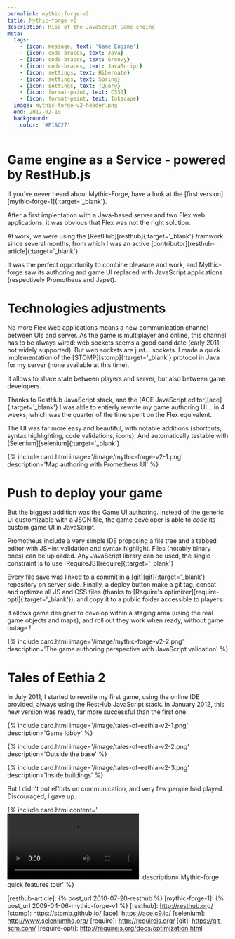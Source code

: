 ```yaml
---
permalink: mythic-forge-v2
title: Mythic-forge v2
description: Rise of the JavaScript Game engine
meta:
  tags:
    - {icon: message, text: 'Game Engine'}
    - {icon: code-braces, text: Java}
    - {icon: code-braces, text: Groovy}
    - {icon: code-braces, text: JavaScript}
    - {icon: settings, text: Hibernate}
    - {icon: settings, text: Spring}
    - {icon: settings, text: jQuery}
    - {icon: format-paint, text: CSS3}
    - {icon: format-paint, text: Inkscape}
  image: mythic-forge-v2-header.png
  end: 2012-02-10
  background:
    color: '#F1AC27'
---
```


# Game engine as a Service - powered by RestHub.js

If you've never heard about Mythic-Forge, have a look at the [first version][mythic-forge-1]{:target='_blank'}.

After a first implentation with a Java-based server and two Flex web applications, it was obvious that Flex was not the right solution.

At work, we were using the [RestHub][resthub]{:target='_blank'} framwork since several months, from which I was an active [contributor][resthub-article]{:target='_blank'}.

It was the perfect opportunity to combine pleasure and work, and Mythic-forge saw its authoring and game UI replaced with JavaScript applications (respectively Promotheus and Japet).

# Technologies adjustments

No more Flex Web applications means a new communication channel between UIs and server.
As the game is multiplayer and online, this channel has to be always wired: web sockets seems a good candidate (early 2011: not widely supported).
But web sockets are just... sockets. I made a quick implementation of the [STOMP][stomp]{:target='_blank'} protocol in Java for my server (none available at this time).

It allows to share state between players and server, but also between game developers.

Thanks to RestHub JavaScript stack, and the [ACE JavaScript editor][ace]{:target='_blank'} I was able to entierly rewrite my game authoring UI... in 4 weeks, which was the quarter of the time spent on the Flex equivalent.

The UI was far more easy and beautiful, with notable additions (shortcuts, syntax highlighting, code validations, icons).
And automatically testable with [Selenium][selenium]{:target='_blank'}

{% include card.html image='/image/mythic-forge-v2-1.png' description='Map authoring with Prometheus UI' %}

# Push to deploy your game

But the biggest addition was the Game UI authoring.
Instead of the generic UI customizable with a JSON file, the game developer is able to *code* its custom game UI in JavaScript.

Promotheus include a very simple IDE proposing a file tree and a tabbed editor with JSHint validation and syntax highlight.
Files (notably binary ones) can be uploaded. Any JavaScript library can be used, the single constraint is to use [RequireJS][require]{:target='_blank'}

Every file save was linked to a commit in a [git][git]{:target='_blank'} repository on server side.
Finally, a deploy button make a git tag, concat and optimze all JS and CSS files (thanks to [Require's optimizer][require-opti]{:target='_blank'}), and copy it to a public folder accessible to players.

It allows game designer to develop within a staging area (using the real game objects and maps), and roll out they work when ready, without game outage !

{% include card.html image='/image/mythic-forge-v2-2.png' description='The game authoring perspective with JavaScript validation' %}

# Tales of Eethia 2

In July 2011, I started to rewrite my first game, using the online IDE provided, always using the RestHub JavaScript stack.
In January 2012, this new version was ready, far more successful than the first one.

{% include card.html image='/image/tales-of-eethia-v2-1.png' description='Game lobby' %}

{% include card.html image='/image/tales-of-eethia-v2-2.png' description='Outside the base' %}

{% include card.html image='/image/tales-of-eethia-v2-3.png' description='Inside buildings' %}

But I didn't put efforts on communication, and very few people had played. Discouraged, I gave up.

{% include card.html content='<video src="/image/mythic-forge-v2.webm" controls></video>' description='Mythic-forge quick features tour' %}

[resthub-article]: {% post_url 2010-07-20-resthub %}
[mythic-forge-1]: {% post_url 2009-04-06-mythic-forge-v1 %}
[resthub]: http://resthub.org/
[stomp]: https://stomp.github.io/
[ace]: https://ace.c9.io/
[selenium]: http://www.seleniumhq.org/
[require]: http://requirejs.org/
[git]: https://git-scm.com/
[require-opti]: http://requirejs.org/docs/optimization.html